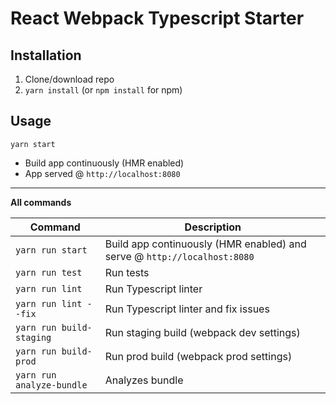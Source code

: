 # React Webpack Typescript Starter

## Installation

1. Clone/download repo
2. `yarn install` (or `npm install` for npm)

## Usage

`yarn start`

- Build app continuously (HMR enabled)
- App served @ `http://localhost:8080`

---

**All commands**

| Command                   | Description                                                              |
| ------------------------- | ------------------------------------------------------------------------ |
| `yarn run start`          | Build app continuously (HMR enabled) and serve @ `http://localhost:8080` |
| `yarn run test`           | Run tests                                                                |
| `yarn run lint`           | Run Typescript linter                                                    |
| `yarn run lint --fix`     | Run Typescript linter and fix issues                                     |
| `yarn run build-staging`  | Run staging build (webpack dev settings)                                 |
| `yarn run build-prod`     | Run prod build (webpack prod settings)                                   |
| `yarn run analyze-bundle` | Analyzes bundle                                                          |

